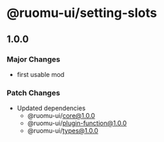 # @ruomu-ui/setting-slots

## 1.0.0

### Major Changes

- first usable mod

### Patch Changes

- Updated dependencies
  - @ruomu-ui/core@1.0.0
  - @ruomu-ui/plugin-function@1.0.0
  - @ruomu-ui/types@1.0.0
